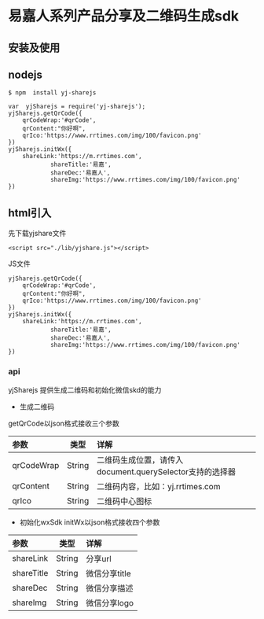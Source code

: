 #  易嘉人系列产品分享及二维码生成sdk

## 安装及使用
##  nodejs

```
$ npm  install yj-sharejs
```

```
var  yjSharejs = require('yj-sharejs');
yjSharejs.getQrCode({
	qrCodeWrap:'#qrCode',
	qrContent:"你好啊",
	qrIco:'https://www.rrtimes.com/img/100/favicon.png'
})
yjSharejs.initWx({
	shareLink:'https://m.rrtimes.com',
        	shareTitle:'易嘉',
        	shareDec:'易嘉人',
        	shareImg:'https://www.rrtimes.com/img/100/favicon.png'
})
```

## html引入

先下载yjshare文件

```
<script src="./lib/yjshare.js"></script>
```

JS文件
```
yjSharejs.getQrCode({
	qrCodeWrap:'#qrCode',
	qrContent:"你好啊",
	qrIco:'https://www.rrtimes.com/img/100/favicon.png'
})
yjSharejs.initWx({
	shareLink:'https://m.rrtimes.com',
        	shareTitle:'易嘉',
        	shareDec:'易嘉人',
        	shareImg:'https://www.rrtimes.com/img/100/favicon.png'
})
```
### api
yjSharejs 提供生成二维码和初始化微信skd的能力

* 生成二维码

getQrCode以json格式接收三个参数

|参数|类型|详解|
|:-|:-:|:-|
|qrCodeWrap|String|二维码生成位置，请传入document.querySelector支持的选择器|
|qrContent|String|二维码内容，比如：yj.rrtimes.com|
|qrIco|String|二维码中心图标|

* 初始化wxSdk
initWx以json格式接收四个参数

|参数|类型|详解|
|:-|:-:|:-|
|shareLink|String|分享url|
|shareTitle|String|微信分享title|
|shareDec|String|微信分享描述|
|shareImg|String|微信分享logo|
